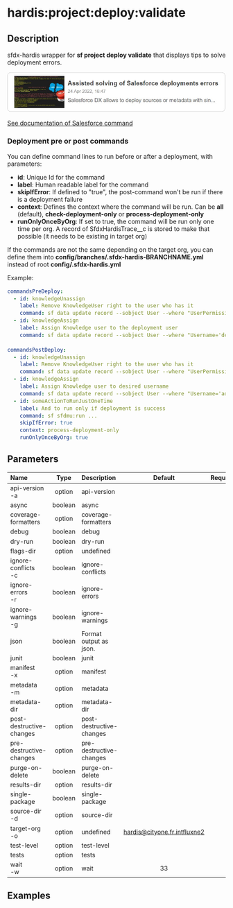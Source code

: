 <!-- This file has been generated with command 'sf hardis:doc:plugin:generate'. Please do not update it manually or it may be overwritten -->
# hardis:project:deploy:validate

## Description

sfdx-hardis wrapper for **sf project deploy validate** that displays tips to solve deployment errors.

[![Assisted solving of Salesforce deployments errors](https://github.com/hardisgroupcom/sfdx-hardis/raw/main/docs/assets/images/article-deployment-errors.jpg)](https://nicolas.vuillamy.fr/assisted-solving-of-salesforce-deployments-errors-47f3666a9ed0)

[See documentation of Salesforce command](https://developer.salesforce.com/docs/atlas.en-us.sfdx_cli_reference.meta/sfdx_cli_reference/cli_reference_project_commands_unified.htm#cli_reference_project_deploy_validate_unified)

### Deployment pre or post commands

You can define command lines to run before or after a deployment, with parameters:

- **id**: Unique Id for the command
- **label**: Human readable label for the command
- **skipIfError**: If defined to "true", the post-command won't be run if there is a deployment failure
- **context**: Defines the context where the command will be run. Can be **all** (default), **check-deployment-only** or **process-deployment-only**
- **runOnlyOnceByOrg**: If set to true, the command will be run only one time per org. A record of SfdxHardisTrace__c is stored to make that possible (it needs to be existing in target org)

If the commands are not the same depending on the target org, you can define them into **config/branches/.sfdx-hardis-BRANCHNAME.yml** instead of root **config/.sfdx-hardis.yml**

Example:

```yaml
commandsPreDeploy:
  - id: knowledgeUnassign
    label: Remove KnowledgeUser right to the user who has it
    command: sf data update record --sobject User --where "UserPermissionsKnowledgeUser='true'" --values "UserPermissionsKnowledgeUser='false'" --json
  - id: knowledgeAssign
    label: Assign Knowledge user to the deployment user
    command: sf data update record --sobject User --where "Username='deploy.github@myclient.com'" --values "UserPermissionsKnowledgeUser='true'" --json

commandsPostDeploy:
  - id: knowledgeUnassign
    label: Remove KnowledgeUser right to the user who has it
    command: sf data update record --sobject User --where "UserPermissionsKnowledgeUser='true'" --values "UserPermissionsKnowledgeUser='false'" --json
  - id: knowledgeAssign
    label: Assign Knowledge user to desired username
    command: sf data update record --sobject User --where "Username='admin-yser@myclient.com'" --values "UserPermissionsKnowledgeUser='true'" --json
  - id: someActionToRunJustOneTime
    label: And to run only if deployment is success
    command: sf sfdmu:run ...
    skipIfError: true
    context: process-deployment-only
    runOnlyOnceByOrg: true
```


## Parameters

| Name                     |  Type   | Description              |           Default            | Required | Options |
|:-------------------------|:-------:|:-------------------------|:----------------------------:|:--------:|:-------:|
| api-version<br/>-a       | option  | api-version              |                              |          |         |
| async                    | boolean | async                    |                              |          |         |
| coverage-formatters      | option  | coverage-formatters      |                              |          |         |
| debug                    | boolean | debug                    |                              |          |         |
| dry-run                  | boolean | dry-run                  |                              |          |         |
| flags-dir                | option  | undefined                |                              |          |         |
| ignore-conflicts<br/>-c  | boolean | ignore-conflicts         |                              |          |         |
| ignore-errors<br/>-r     | boolean | ignore-errors            |                              |          |         |
| ignore-warnings<br/>-g   | boolean | ignore-warnings          |                              |          |         |
| json                     | boolean | Format output as json.   |                              |          |         |
| junit                    | boolean | junit                    |                              |          |         |
| manifest<br/>-x          | option  | manifest                 |                              |          |         |
| metadata<br/>-m          | option  | metadata                 |                              |          |         |
| metadata-dir             | option  | metadata-dir             |                              |          |         |
| post-destructive-changes | option  | post-destructive-changes |                              |          |         |
| pre-destructive-changes  | option  | pre-destructive-changes  |                              |          |         |
| purge-on-delete          | boolean | purge-on-delete          |                              |          |         |
| results-dir              | option  | results-dir              |                              |          |         |
| single-package           | boolean | single-package           |                              |          |         |
| source-dir<br/>-d        | option  | source-dir               |                              |          |         |
| target-org<br/>-o        | option  | undefined                | hardis@cityone.fr.intfluxne2 |          |         |
| test-level               | option  | test-level               |                              |          |         |
| tests                    | option  | tests                    |                              |          |         |
| wait<br/>-w              | option  | wait                     |              33              |          |         |

## Examples


